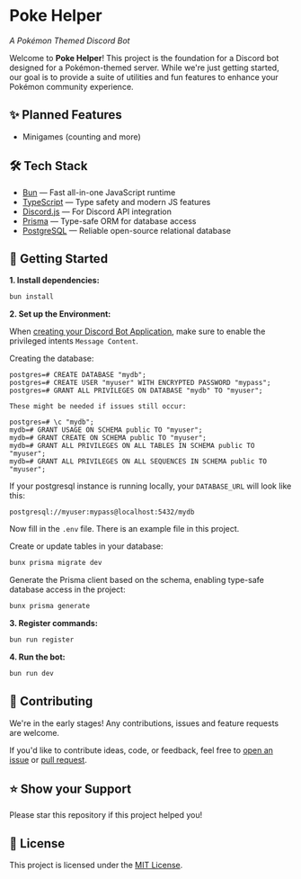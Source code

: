 # Poke Helper

_A Pokémon Themed Discord Bot_

Welcome to **Poke Helper**! This project is the foundation for a Discord bot designed for a Pokémon-themed server. While we're just getting started, our goal is to provide a suite of utilities and fun features to enhance your Pokémon community experience.

## ✨ Planned Features

- Minigames (counting and more)

## 🛠️ Tech Stack

- [Bun](https://bun.sh) — Fast all-in-one JavaScript runtime
- [TypeScript](https://www.typescriptlang.org/) — Type safety and modern JS features
- [Discord.js](https://discord.js.org/) — For Discord API integration
- [Prisma](https://www.prisma.io/) — Type-safe ORM for database access
- [PostgreSQL](https://www.postgresql.org/) — Reliable open-source relational database

## 🚀 Getting Started

**1. Install dependencies:**

```bash
bun install
```

**2. Set up the Environment:**

When [creating your Discord Bot Application](https://discord.com/developers/applications), make sure to enable the privileged intents `Message Content`.

Creating the database:

```
postgres=# CREATE DATABASE "mydb";
postgres=# CREATE USER "myuser" WITH ENCRYPTED PASSWORD "mypass";
postgres=# GRANT ALL PRIVILEGES ON DATABASE "mydb" TO "myuser";

These might be needed if issues still occur:

postgres=# \c "mydb";
mydb=# GRANT USAGE ON SCHEMA public TO "myuser";
mydb=# GRANT CREATE ON SCHEMA public TO "myuser";
mydb=# GRANT ALL PRIVILEGES ON ALL TABLES IN SCHEMA public TO "myuser";
mydb=# GRANT ALL PRIVILEGES ON ALL SEQUENCES IN SCHEMA public TO "myuser";
```

If your postgresql instance is running locally, your `DATABASE_URL` will look like this:

```
postgresql://myuser:mypass@localhost:5432/mydb
```

Now fill in the `.env` file. There is an example file in this project.

Create or update tables in your database:

```bash
bunx prisma migrate dev
```

Generate the Prisma client based on the schema, enabling type-safe database access in the project:

```bash
bunx prisma generate
```

**3. Register commands:**

```bash
bun run register
```

**4. Run the bot:**

```bash
bun run dev
```

## 🤝 Contributing

We're in the early stages! Any contributions, issues and feature requests are welcome.

If you'd like to contribute ideas, code, or feedback, feel free to [open an issue](https://github.com/CuteNikki/poke-helper/issues) or [pull request](https://github.com/CuteNikki/poke-helper/pulls).

## ⭐ Show your Support

Please star this repository if this project helped you!

## 📄 License

This project is licensed under the [MIT License](LICENSE).
